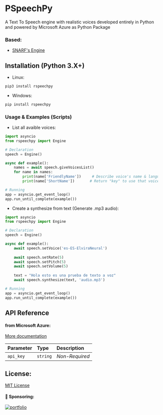 
# PSpeechPy

A Text To Speech engine with realistic voices developed entirely in Python and powered by Microsoft Azure as Python Package

### Based:

- [SNARF's Engine](https://github.com/m0rniac/snarf)


## Installation (Python 3.X+)
- Linux:
```bash
pip3 install rspeechpy
```
- Windows:
```bash
pip install rspeechpy
```
### Usage & Examples (Scripts)

- List all avaible voices:
```python
import asyncio
from rspeechpy import Engine

# Declaration
speech = Engine()

async def example():
    names = await speech.giveVoicesList()
    for name in names:
        print(name['FriendlyName'])     # Describe voice's name & language.
        print(name['ShortName'])       # Return "key" to use that voice.

# Running
app = asyncio.get_event_loop()
app.run_until_complete(example())
```

- Create a synthesize from text (Generate .mp3 audio):
```python
import asyncio
from rspeechpy import Engine

# Declaration
speech = Engine()

async def example():
    await speech.setVoice('es-ES-ElviraNeural')
    
    await speech.setRate(5)
    await speech.setPitch(5)
    await speech.setVolume(5)
    
    text = "Hola esto es una prueba de texto a voz"
    await speech.synthesize(text, 'audio.mp3')

# Running
app = asyncio.get_event_loop()
app.run_until_complete(example())
```



## API Reference

#### from Microsoft Azure:

[More documentation](https://learn.microsoft.com/en-us/azure/cognitive-services/speech-service/language-support?tabs=stt#text-to-speech)

| Parameter | Type     | Description                |
| :-------- | :------- | :------------------------- |
| `api_key` | `string` | *Non-Required* |



## License:

[MIT License](https://choosealicense.com/licenses/mit/)


#### 🔗 Sponsoring:
[![portfolio](https://img.shields.io/badge/buy_me_a_coffee-000?style=for-the-badge&logo=ko-fi&logoColor=white)](https://www.paypal.com/paypalme/christcastr/)